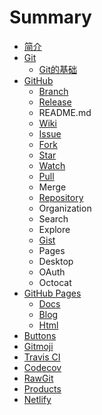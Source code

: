 # Summary

* [简介](README.md)
* [Git](git.md)
  * [Git的基础](git/gitde-ji-chu.md)
* [GitHub](github.md)
  * [Branch](github/branch.md)
  * [Release](github/release.md)
  * README.md
  * [Wiki](github/wiki.md)
  * [Issue](github/issue.md)
  * [Fork](github/fork.md)
  * [Star](github/star.md)
  * [Watch](github/watch.md)
  * [Pull](github/pull.md)
  * Merge
  * [Repository](github/repository.md)
  * Organization
  * Search
  * Explore
  * [Gist](github/gist.md)
  * Pages
  * Desktop
  * OAuth
  * Octocat
* [GitHub Pages](github-pages.md)
  * [Docs](github-pages/docs.md)
  * [Blog](github-pages/blog.md)
  * [Html](github-pages/html.md)
* [Buttons](github-products/buttons.md)
* [Gitmoji](github-products/gitmoji.md)
* [Travis CI](github-products/travis-ci.md)
* [Codecov](github-products/codecov.md)
* [RawGit](github-products/rawgit.md)
* [Products](products.md)
* [Netlify](products/netlify.md)

